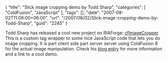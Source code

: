 {
	"title": "Slick image cropping demo by Todd Sharp",
	"categories": [
		"ColdFusion",
		"JavaScript"
	],
	"tags": [],
	"date": "2007-08-02T11:08:00+06:00",
	"url": "/2007/08/02/Slick-image-cropping-demo-by-Todd-Sharp",
	"guid": "2245"
}

Todd Sharp has released a cool new project on RIAForge: <a href="http://cfimagecropper.riaforge.org/">cfImageCropper</a>. This is a custom tag wrapper to some nice JavaScript code that lets you do image cropping. It is part client side part server server using ColdFusion 8 for the actual image manipulation. Check his <a href="http://cfsilence.com/blog/client/index.cfm/2007/8/2/Introducing-cfImageCropper--Custom-Tag-For-Client-Side-Image-Cropping">blog entry</a> for more information and a link to a cool demo.